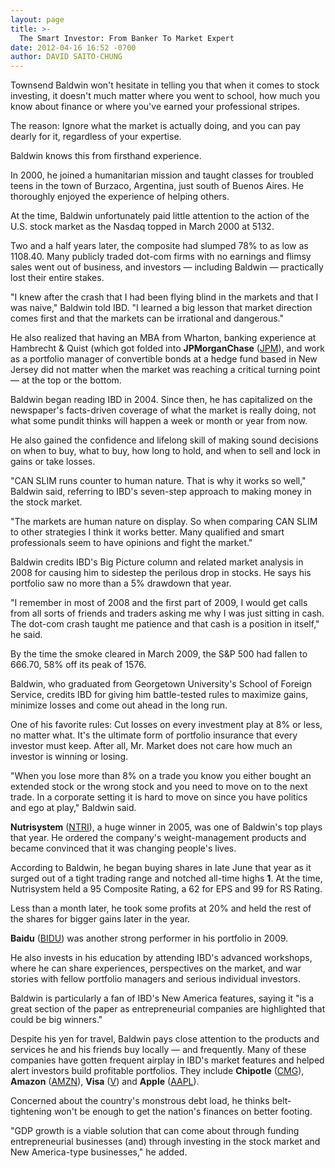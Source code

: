 ```yaml
---
layout: page
title: >-
  The Smart Investor: From Banker To Market Expert
date: 2012-04-16 16:52 -0700
author: DAVID SAITO-CHUNG
---
```





Townsend Baldwin won't hesitate in telling you that when it comes to stock investing, it doesn't much matter where you went to school, how much you know about finance or where you've earned your professional stripes.


The reason: Ignore what the market is actually doing, and you can pay dearly for it, regardless of your expertise.


Baldwin knows this from firsthand experience.


In 2000, he joined a humanitarian mission and taught classes for troubled teens in the town of Burzaco, Argentina, just south of Buenos Aires. He thoroughly enjoyed the experience of helping others.


At the time, Baldwin unfortunately paid little attention to the action of the U.S. stock market as the Nasdaq topped in March 2000 at 5132.


Two and a half years later, the composite had slumped 78% to as low as 1108.40. Many publicly traded dot-com firms with no earnings and flimsy sales went out of business, and investors — including Baldwin — practically lost their entire stakes.


"I knew after the crash that I had been flying blind in the markets and that I was naive," Baldwin told IBD. "I learned a big lesson that market direction comes first and that the markets can be irrational and dangerous."


He also realized that having an MBA from Wharton, banking experience at Hambrecht & Quist (which got folded into **JPMorganChase** ([JPM](https://research.investors.com/quote.aspx?symbol=JPM)), and work as a portfolio manager of convertible bonds at a hedge fund based in New Jersey did not matter when the market was reaching a critical turning point — at the top or the bottom.


Baldwin began reading IBD in 2004. Since then, he has capitalized on the newspaper's facts-driven coverage of what the market is really doing, not what some pundit thinks will happen a week or month or year from now.


He also gained the confidence and lifelong skill of making sound decisions on when to buy, what to buy, how long to hold, and when to sell and lock in gains or take losses.


"CAN SLIM runs counter to human nature. That is why it works so well," Baldwin said, referring to IBD's seven-step approach to making money in the stock market.


"The markets are human nature on display. So when comparing CAN SLIM to other strategies I think it works better. Many qualified and smart professionals seem to have opinions and fight the market."


Baldwin credits IBD's Big Picture column and related market analysis in 2008 for causing him to sidestep the perilous drop in stocks. He says his portfolio saw no more than a 5% drawdown that year.


"I remember in most of 2008 and the first part of 2009, I would get calls from all sorts of friends and traders asking me why I was just sitting in cash. The dot-com crash taught me patience and that cash is a position in itself," he said.


By the time the smoke cleared in March 2009, the S&P 500 had fallen to 666.70, 58% off its peak of 1576.


Baldwin, who graduated from Georgetown University's School of Foreign Service, credits IBD for giving him battle-tested rules to maximize gains, minimize losses and come out ahead in the long run.


One of his favorite rules: Cut losses on every investment play at 8% or less, no matter what. It's the ultimate form of portfolio insurance that every investor must keep. After all, Mr. Market does not care how much an investor is winning or losing.


"When you lose more than 8% on a trade you know you either bought an extended stock or the wrong stock and you need to move on to the next trade. In a corporate setting it is hard to move on since you have politics and ego at play," Baldwin said.


**Nutrisystem** ([NTRI](https://research.investors.com/quote.aspx?symbol=NTRI)), a huge winner in 2005, was one of Baldwin's top plays that year. He ordered the company's weight-management products and became convinced that it was changing people's lives.


According to Baldwin, he began buying shares in late June that year as it surged out of a tight trading range and notched all-time highs **1**. At the time, Nutrisystem held a 95 Composite Rating, a 62 for EPS and 99 for RS Rating.


Less than a month later, he took some profits at 20% and held the rest of the shares for bigger gains later in the year.


**Baidu** ([BIDU](https://research.investors.com/quote.aspx?symbol=BIDU)) was another strong performer in his portfolio in 2009.


He also invests in his education by attending IBD's advanced workshops, where he can share experiences, perspectives on the market, and war stories with fellow portfolio managers and serious individual investors.


Baldwin is particularly a fan of IBD's New America features, saying it "is a great section of the paper as entrepreneurial companies are highlighted that could be big winners."


Despite his yen for travel, Baldwin pays close attention to the products and services he and his friends buy locally — and frequently. Many of these companies have gotten frequent airplay in IBD's market features and helped alert investors build profitable portfolios. They include **Chipotle** ([CMG](https://research.investors.com/quote.aspx?symbol=CMG)), **Amazon** ([AMZN](https://research.investors.com/quote.aspx?symbol=AMZN)), **Visa** ([V](https://research.investors.com/quote.aspx?symbol=V)) and **Apple** ([AAPL](https://research.investors.com/quote.aspx?symbol=AAPL)).


Concerned about the country's monstrous debt load, he thinks belt-tightening won't be enough to get the nation's finances on better footing.


"GDP growth is a viable solution that can come about through funding entrepreneurial businesses (and) through investing in the stock market and New America-type businesses," he added.




